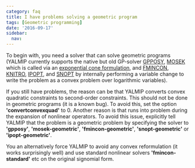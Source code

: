 ```yaml
---
category: faq
title: I have problems solving a geometric program
tags: [Geometric programming]
date: '2016-09-17'
sidebar:
  nav:
---
```


To begin with, you need a solver that can solve geometric programs (YALMIP currently supports the native but old GP-solver [GPPOSY](/solver/gpposy), [MOSEK](/solver/mosek) which is called via an [exponential cone formulation](/tutorial/exponentialconeprogramming), and [FMINCON](/solver/fmincon), [KNITRO](/solver/knitro), [IPOPT](/solver/ipopt), and [SNOPT](/solver/snopt) by internally performing a variable change to write the problem as a convex problem over logarithmic variables). 

If you still have problems, the reason can be that YALMIP converts convex quadratic constraints to second-order constraints. This should not be done in geometric programs (it is a known bug). To avoid this, set the option **'convertconvexquad'** to 0. Another reason is that runs into problem during the expansion of nonlinear operators. To avoid this issue, explicitly tell YALMIP that the problem is a geometric problem by specifying the solver to **'gpposy'**, **'mosek-geometric'**, **'fmincon-geometric'**, **'snopt-geometric'** or **'ipopt-geometric'**. 

You an alternatively force YALMIP to avoid any convex reformulation (it works surprisingly well) and use standard nonlinear solvers  **'fmincon-standard'** etc on the original signomial form.

